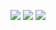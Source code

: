 ![](https://github-profile-summary-cards.vercel.app/api/cards/profile-details?username=fujiokayu&theme=default)
![](https://github-profile-summary-cards.vercel.app/api/cards/repos-per-language?username=fujiokayu&theme=default)
![](https://github-profile-summary-cards.vercel.app/api/cards/most-commit-language?username=fujiokayu&theme=default)
                
<!--
**fujiokayu/fujiokayu** is a ✨ _special_ ✨ repository because its `README.md` (this file) appears on your GitHub profile.

Here are some ideas to get you started:

- 🔭 I’m currently working on ...
- 🌱 I’m currently learning ...
- 👯 I’m looking to collaborate on ...
- 🤔 I’m looking for help with ...
- 💬 Ask me about ...
- 📫 How to reach me: ...
- 😄 Pronouns: ...
- ⚡ Fun fact: ...
-->
